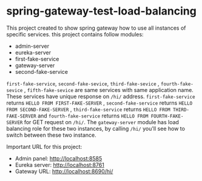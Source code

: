 # spring-gateway-test-load-balancing

This project created to show spring gateway how to use all instances of 
specific services. this project contains follow modules:

* admin-server
* eureka-server
* first-fake-service
* gateway-server
* second-fake-service

`first-fake-service`, `second-fake-sevice`, `third-fake-sevice`
 , `fourth-fake-sevice` , `fifth-fake-sevice` are same services with same
application name. These services have unique response on `/hi/` address.
`first-fake-service` returns `HELLO FROM FIRST-FAKE-SERVER` 
, `second-fake-service` returns `HELLO FROM SECOND-FAKE-SERVER`
, `third-fake-service` returns `HELLO FROM THIRD-FAKE-SERVER`
 and `fourth-fake-service` returns `HELLO FROM FOURTH-FAKE-SERVER` for 
GET request on `/hi/`. The `gateway-server` module has load balancing role
for these two instances, by calling `/hi/` you'll see how to switch between
these two instance.

Important URL for this project:
* Admin panel: [http://localhost:8585](http://localhost:8585)
* Eureka server: [http://localhost:8761](http://localhost:8761)
* Gateway URL: [http://localhost:8690/hi/](http://localhost:8690/hi/)

  

